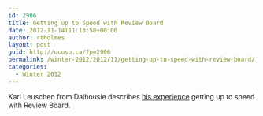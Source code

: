 ```yaml
---
id: 2906
title: Getting up to Speed with Review Board
date: 2012-11-14T11:13:58+00:00
author: rtholmes
layout: post
guid: http://ucosp.ca/?p=2906
permalink: /winter-2012/2012/11/getting-up-to-speed-with-review-board/
categories:
  - Winter 2012
---
```

Karl Leuschen from Dalhousie describes [his experience](https://reviewboardstudents.wordpress.com/2012/11/14/getting-up-to-speed-with-review-board/) getting up to speed with Review Board.